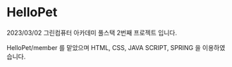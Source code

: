 # HelloPet


2023/03/02 그린컴퓨터 아카데미 풀스택 2번째 프로젝트 입니다.

HelloPet/member 를 맡았으며 HTML, CSS, JAVA SCRIPT, SPRING 을 이용하였습니다. 
